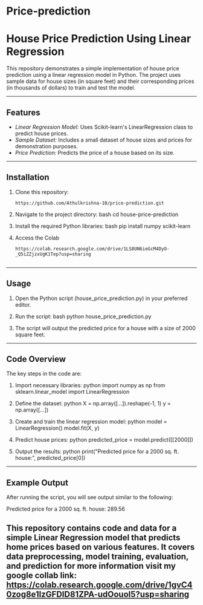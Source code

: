 # Price-prediction

# House Price Prediction Using Linear Regression

This repository demonstrates a simple implementation of house price prediction using a linear regression model in Python. The project uses sample data for house sizes (in square feet) and their corresponding prices (in thousands of dollars) to train and test the model.

---

## Features

- *Linear Regression Model:* Uses Scikit-learn's LinearRegression class to predict house prices.
- *Sample Dataset:* Includes a small dataset of house sizes and prices for demonstration purposes.
- *Price Prediction:* Predicts the price of a house based on its size.

---

## Installation

1. Clone this repository:
   ``` 
   https://github.com/Athulkrishna-10/price-prediction.git
   ```
3. Navigate to the project directory:
   bash
   cd house-price-prediction
   
4. Install the required Python libraries:
   bash
   pip install numpy scikit-learn
5. Access the Colab
   ```
   https://colab.research.google.com/drive/1LS8UN6ieGcM4DyO-_Q5iZZjzxUgK1Tep?usp=sharing
  

---

## Usage

1. Open the Python script (house_price_prediction.py) in your preferred editor.
2. Run the script:
   bash
   python house_price_prediction.py
   
3. The script will output the predicted price for a house with a size of 2000 square feet.

---

## Code Overview

The key steps in the code are:

1. Import necessary libraries:
   python
   import numpy as np
   from sklearn.linear_model import LinearRegression
   

2. Define the dataset:
   python
   X = np.array([...]).reshape(-1, 1)
   y = np.array([...])
   

3. Create and train the linear regression model:
   python
   model = LinearRegression()
   model.fit(X, y)
   

4. Predict house prices:
   python
   predicted_price = model.predict([[2000]])
   

5. Output the results:
   python
   print("Predicted price for a 2000 sq. ft. house:", predicted_price[0])
   

---

## Example Output

After running the script, you will see output similar to the following:


Predicted price for a 2000 sq. ft. house: 289.56

This repository contains code and data for a simple Linear Regression model that predicts home prices based on various features. It covers data preprocessing, model training, evaluation, and prediction
for more information visit my google collab link: https://colab.research.google.com/drive/1gvC40zog8e1IzGFDID81ZPA-udOouoI5?usp=sharing
--
